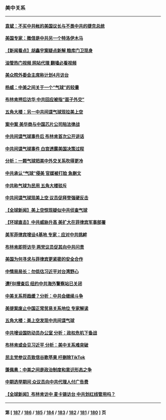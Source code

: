 ### 美中关系
---
#### [袁斌：不买中共帐的美国议长与不畏中共的捷克总统](../../pages/nf1412576/n13922318.md?02041645) 
#### [美国专家：微信是中共另一个特洛伊木马](../../pages/nf1412576/n13922219.md?02041645) 
#### [【新闻看点】胡鑫宇案疑点新解 粮库门卫现身](../../pages/nf1412576/n13921921.md?02041645) 
#### [油管热门视频 网站代理 翻墙必看视频](http://138.2.39.72:81/youtube.html?epic-marker?02041645)
#### [美众院外委会主席称计划4月访台](../../pages/nf1412576/n13922155.md?02041645) 
#### [杨威：中美之间关于一个“气球”的较量](../../pages/nf1412576/n13922136.md?02041645) 
#### [布林肯押后访华 中共回应被指“面子外交”](../../pages/nf1412576/n13922055.md?02041645) 
#### [五角大楼：另一中共间谍气球现拉美上空](../../pages/nf1412576/n13922030.md?02041645) 
#### [案中案 美华商与中国芯片公司陷法律战](../../pages/nf1412576/n13921954.md?02041645) 
#### [中共间谍气球事件后 布林肯首次公开讲话](../../pages/nf1412576/n13921910.md?02041645) 
#### [中共间谍气球事件 白宫透露美国决策过程](../../pages/nf1412576/n13921938.md?02041645) 
#### [分析：一颗气球把美中外交关系吹得更冷](../../pages/nf1412576/n13921902.md?02041645) 
#### [中共承认“气球”侵美 官媒被打脸 急删文](../../pages/nf1412576/n13921867.md?02041645) 
#### [中共称气球为民用 五角大楼驳斥](../../pages/nf1412576/n13921872.md?02041645) 
#### [中共间谍气球现美上空 议员促拜登强硬反击](../../pages/nf1412576/n13921818.md?02041645) 
#### [【全球新闻】美上空惊现疑似中共侦查气球](../../pages/nf1412576/n13921649.md?02041645) 
#### [【环球直击】中共威胁升高 美扩大在菲律宾军事部署](../../pages/nf1412576/n13921026.md?02041645) 
#### [美军菲律宾增设4基地 专家：应对中共挑衅](../../pages/nf1412576/n13921065.md?02041645) 
#### [布林肯即将访华 两党议员促其向中共问责](../../pages/nf1412576/n13921399.md?02041645) 
#### [美国为何寻求与菲律宾更紧密的安全合作](../../pages/nf1412576/n13921322.md?02041645) 
#### [中情局局长：勿低估习近平对台湾野心](../../pages/nf1412576/n13921368.md?02041645) 
#### [遭FBI搜查后 纽约中共海外警察站已关闭](../../pages/nf1412576/n13921337.md?02041645) 
#### [中美关系将趋缓？分析：中共会继续斗争](../../pages/nf1412576/n13921288.md?02041645) 
#### [美提案废止中国正常贸易关系地位 专家解读](../../pages/nf1412576/n13921230.md?02041645) 
#### [五角大楼：美上空发现中共间谍气球](../../pages/nf1412576/n13921215.md?02041645) 
#### [中共增设国防动员办公室 分析：政权危机下备战](../../pages/nf1412576/n13921206.md?02041645) 
#### [布林肯或会见习近平 分析：美中关系难突破](../../pages/nf1412576/n13921029.md?02041645) 
#### [民主党参议员致信谷歌苹果 吁删除TikTok](../../pages/nf1412576/n13920988.md?02041645) 
#### [蓬佩奥：中美之间是政治制度和意识形态之争](../../pages/nf1412576/n13921067.md?02041645) 
#### [中期选举期间 众议员向中共代理人付广告费](../../pages/nf1412576/n13921062.md?02041645) 
#### [【全球新闻】布林肯访中 麦卡锡访台 中共划红线管用吗？](../../pages/nf1412576/n13920754.md?02041645) 

---
#### 第 [ [187](./187.md?02041645) / [186](./186.md?02041645) / [185](./185.md?02041645) / [184](./184.md?02041645) / [183](./183.md?02041645) / [182](./182.md?02041645) / [181](./181.md?02041645) / [180](./180.md?02041645) ] 页
